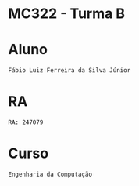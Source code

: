 # **MC322 - Turma B**

# **Aluno**
    Fábio Luiz Ferreira da Silva Júnior

# **RA**
    RA: 247079

# **Curso**
    Engenharia da Computação
